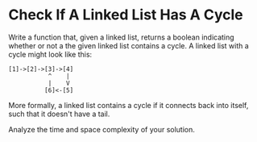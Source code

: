 # Check If A Linked List Has A Cycle

Write a function that, given a linked list, returns a boolean indicating whether
or not a the given linked list contains a cycle. A linked list with a cycle
might look like this:

```
[1]->[2]->[3]->[4]
           ^    |
           |    V
          [6]<-[5]
```

More formally, a linked list contains a cycle if it connects back into itself,
such that it doesn't have a tail.

Analyze the time and space complexity of your solution.
